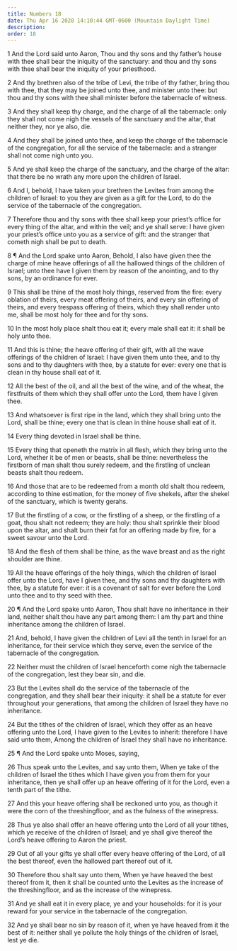 ```yaml
---
title: Numbers 18
date: Thu Apr 16 2020 14:10:44 GMT-0600 (Mountain Daylight Time)
description: 
order: 18
---
```


<p>
  1 And the Lord said unto Aaron, Thou and thy sons and thy father&#x2019;s
  house with thee shall bear the iniquity of the sanctuary: and thou and thy
  sons with thee shall bear the iniquity of your priesthood.
</p>
<p>
  2 And thy brethren also of the tribe of Levi, the tribe of thy father, bring
  thou with thee, that they may be joined unto thee, and minister unto thee: but
  thou and thy sons with thee shall minister before the tabernacle of witness.
</p>
<p>
  3 And they shall keep thy charge, and the charge of all the tabernacle: only
  they shall not come nigh the vessels of the sanctuary and the altar, that
  neither they, nor ye also, die.
</p>
<p>
  4 And they shall be joined unto thee, and keep the charge of the tabernacle of
  the congregation, for all the service of the tabernacle: and a stranger shall
  not come nigh unto you.
</p>
<p>
  5 And ye shall keep the charge of the sanctuary, and the charge of the altar:
  that there be no wrath any more upon the children of Israel.
</p>
<p>
  6 And I, behold, I have taken your brethren the Levites from among the
  children of Israel: to you they are given as a gift for the Lord, to do the
  service of the tabernacle of the congregation.
</p>
<p>
  7 Therefore thou and thy sons with thee shall keep your priest&#x2019;s office
  for every thing of the altar, and within the veil; and ye shall serve: I have
  given your priest&#x2019;s office unto you as a service of gift: and the
  stranger that cometh nigh shall be put to death.
</p>
<p>
  8 &#xB6; And the Lord spake unto Aaron, Behold, I also have given thee the
  charge of mine heave offerings of all the hallowed things of the children of
  Israel; unto thee have I given them by reason of the anointing, and to thy
  sons, by an ordinance for ever.
</p>
<p>
  9 This shall be thine of the most holy things, reserved from the fire: every
  oblation of theirs, every meat offering of theirs, and every sin offering of
  theirs, and every trespass offering of theirs, which they shall render unto
  me, shall be most holy for thee and for thy sons.
</p>
<p>
  10 In the most holy place shalt thou eat it; every male shall eat it: it shall
  be holy unto thee.
</p>
<p>
  11 And this is thine; the heave offering of their gift, with all the wave
  offerings of the children of Israel: I have given them unto thee, and to thy
  sons and to thy daughters with thee, by a statute for ever: every one that is
  clean in thy house shall eat of it.
</p>
<p>
  12 All the best of the oil, and all the best of the wine, and of the wheat,
  the firstfruits of them which they shall offer unto the Lord, them have I
  given thee.
</p>
<p>
  13 And whatsoever is first ripe in the land, which they shall bring unto the
  Lord, shall be thine; every one that is clean in thine house shall eat of it.
</p>
<p>14 Every thing devoted in Israel shall be thine.</p>
<p>
  15 Every thing that openeth the matrix in all flesh, which they bring unto the
  Lord, whether it be of men or beasts, shall be thine: nevertheless the
  firstborn of man shalt thou surely redeem, and the firstling of unclean beasts
  shalt thou redeem.
</p>
<p>
  16 And those that are to be redeemed from a month old shalt thou redeem,
  according to thine estimation, for the money of five shekels, after the shekel
  of the sanctuary, which is twenty gerahs.
</p>
<p>
  17 But the firstling of a cow, or the firstling of a sheep, or the firstling
  of a goat, thou shalt not redeem; they are holy: thou shalt sprinkle their
  blood upon the altar, and shalt burn their fat for an offering made by fire,
  for a sweet savour unto the Lord.
</p>
<p>
  18 And the flesh of them shall be thine, as the wave breast and as the right
  shoulder are thine.
</p>
<p>
  19 All the heave offerings of the holy things, which the children of Israel
  offer unto the Lord, have I given thee, and thy sons and thy daughters with
  thee, by a statute for ever: it is a covenant of salt for ever before the Lord
  unto thee and to thy seed with thee.
</p>
<p>
  20 &#xB6; And the Lord spake unto Aaron, Thou shalt have no inheritance in
  their land, neither shalt thou have any part among them: I am thy part and
  thine inheritance among the children of Israel.
</p>
<p>
  21 And, behold, I have given the children of Levi all the tenth in Israel for
  an inheritance, for their service which they serve, even the service of the
  tabernacle of the congregation.
</p>
<p>
  22 Neither must the children of Israel henceforth come nigh the tabernacle of
  the congregation, lest they bear sin, and die.
</p>
<p>
  23 But the Levites shall do the service of the tabernacle of the congregation,
  and they shall bear their iniquity: it shall be a statute for ever throughout
  your generations, that among the children of Israel they have no inheritance.
</p>
<p>
  24 But the tithes of the children of Israel, which they offer as an heave
  offering unto the Lord, I have given to the Levites to inherit: therefore I
  have said unto them, Among the children of Israel they shall have no
  inheritance.
</p>
<p>25 &#xB6; And the Lord spake unto Moses, saying,</p>
<p>
  26 Thus speak unto the Levites, and say unto them, When ye take of the
  children of Israel the tithes which I have given you from them for your
  inheritance, then ye shall offer up an heave offering of it for the Lord, even
  a tenth part of the tithe.
</p>
<p>
  27 And this your heave offering shall be reckoned unto you, as though it were
  the corn of the threshingfloor, and as the fulness of the winepress.
</p>
<p>
  28 Thus ye also shall offer an heave offering unto the Lord of all your
  tithes, which ye receive of the children of Israel; and ye shall give thereof
  the Lord&#x2019;s heave offering to Aaron the priest.
</p>
<p>
  29 Out of all your gifts ye shall offer every heave offering of the Lord, of
  all the best thereof, even the hallowed part thereof out of it.
</p>
<p>
  30 Therefore thou shalt say unto them, When ye have heaved the best thereof
  from it, then it shall be counted unto the Levites as the increase of the
  threshingfloor, and as the increase of the winepress.
</p>
<p>
  31 And ye shall eat it in every place, ye and your households: for it is your
  reward for your service in the tabernacle of the congregation.
</p>
<p>
  32 And ye shall bear no sin by reason of it, when ye have heaved from it the
  best of it: neither shall ye pollute the holy things of the children of
  Israel, lest ye die.
</p>
